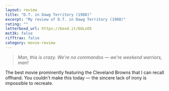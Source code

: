 ```yaml
---
layout: review
title: "D.T. in Dawg Territory (1988)"
excerpt: "My review of D.T. in Dawg Territory (1988)"
rating: ""
letterboxd_url: https://boxd.it/6ULxO5
mst3k: false
rifftrax: false
category: movie-review
---
```


<blockquote><i>Man, this is crazy. We're no commandos — we're weekend warriors, man!</i></blockquote>

The best movie prominently featuring the Cleveland Browns that I can recall offhand. You couldn't make this today — the sincere lack of irony is impossible to recreate.

